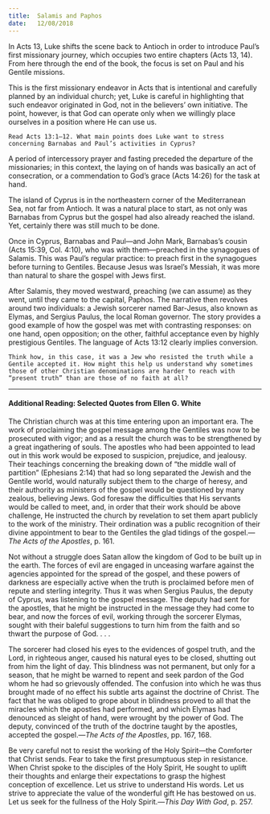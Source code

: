```yaml
---
title:  Salamis and Paphos
date:   12/08/2018
---
```


In Acts 13, Luke shifts the scene back to Antioch in order to introduce Paul’s first missionary journey, which occupies two entire chapters (Acts 13, 14). From here through the end of the book, the focus is set on Paul and his Gentile missions.

This is the first missionary endeavor in Acts that is intentional and carefully planned by an individual church; yet, Luke is careful in highlighting that such endeavor originated in God, not in the believers’ own initiative. The point, however, is that God can operate only when we willingly place ourselves in a position where He can use us.

`Read Acts 13:1–12. What main points does Luke want to stress concerning Barnabas and Paul’s activities in Cyprus?`

A period of intercessory prayer and fasting preceded the departure of the missionaries; in this context, the laying on of hands was basically an act of consecration, or a commendation to God’s grace (Acts 14:26) for the task at hand.

The island of Cyprus is in the northeastern corner of the Mediterranean Sea, not far from Antioch. It was a natural place to start, as not only was Barnabas from Cyprus but the gospel had also already reached the island. Yet, certainly there was still much to be done.

Once in Cyprus, Barnabas and Paul—and John Mark, Barnabas’s cousin (Acts 15:39, Col. 4:10), who was with them—preached in the synagogues of Salamis. This was Paul’s regular practice: to preach first in the synagogues before turning to Gentiles. Because Jesus was Israel’s Messiah, it was more than natural to share the gospel with Jews first.

After Salamis, they moved westward, preaching (we can assume) as they went, until they came to the capital, Paphos. The narrative then revolves around two individuals: a Jewish sorcerer named Bar-Jesus, also known as Elymas, and Sergius Paulus, the local Roman governor. The story provides a good example of how the gospel was met with contrasting responses: on one hand, open opposition; on the other, faithful acceptance even by highly prestigious Gentiles. The language of Acts 13:12 clearly implies conversion.

`Think how, in this case, it was a Jew who resisted the truth while a Gentile accepted it. How might this help us understand why sometimes those of other Christian denominations are harder to reach with “present truth” than are those of no faith at all?`

---

#### Additional Reading: Selected Quotes from Ellen G. White

The Christian church was at this time entering upon an important era. The work of proclaiming the gospel message among the Gentiles was now to be prosecuted with vigor; and as a result the church was to be strengthened by a great ingathering of souls. The apostles who had been appointed to lead out in this work would be exposed to suspicion, prejudice, and jealousy. Their teachings concerning the breaking down of “the middle wall of partition” (Ephesians 2:14) that had so long separated the Jewish and the Gentile world, would naturally subject them to the charge of heresy, and their authority as ministers of the gospel would be questioned by many zealous, believing Jews. God foresaw the difficulties that His servants would be called to meet, and, in order that their work should be above challenge, He instructed the church by revelation to set them apart publicly to the work of the ministry. Their ordination was a public recognition of their divine appointment to bear to the Gentiles the glad tidings of the gospel.—_The Acts of the Apostles_, p. 161. 

Not without a struggle does Satan allow the kingdom of God to be built up in the earth. The forces of evil are engaged in unceasing warfare against the agencies appointed for the spread of the gospel, and these powers of darkness are especially active when the truth is proclaimed before men of repute and sterling integrity. Thus it was when Sergius Paulus, the deputy of Cyprus, was listening to the gospel message. The deputy had sent for the apostles, that he might be instructed in the message they had come to bear, and now the forces of evil, working through the sorcerer Elymas, sought with their baleful suggestions to turn him from the faith and so thwart the purpose of God. . . . 

The sorcerer had closed his eyes to the evidences of gospel truth, and the Lord, in righteous anger, caused his natural eyes to be closed, shutting out from him the light of day. This blindness was not permanent, but only for a season, that he might be warned to repent and seek pardon of the God whom he had so grievously offended. The confusion into which he was thus brought made of no effect his subtle arts against the doctrine of Christ. The fact that he was obliged to grope about in blindness proved to all that the miracles which the apostles had performed, and which Elymas had denounced as sleight of hand, were wrought by the power of God. The deputy, convinced of the truth of the doctrine taught by the apostles, accepted the gospel.—_The Acts of the Apostles_, pp. 167, 168. 

Be very careful not to resist the working of the Holy Spirit—the Comforter that Christ sends. Fear to take the first presumptuous step in resistance. When Christ spoke to the disciples of the Holy Spirit, He sought to uplift their thoughts and enlarge their expectations to grasp the highest conception of excellence. Let us strive to understand His words. Let us strive to appreciate the value of the wonderful gift He has bestowed on us. Let us seek for the fullness of the Holy Spirit.—_This Day With God_, p. 257. 